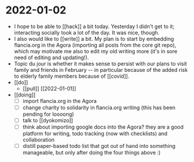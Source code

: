 # 2022-01-02

- I hope to be able to [[hack]] a bit today. Yesterday I didn't get to it; interacting socially took a lot of the day. It was nice, though.
- I also would like to [[write]] a bit. My plan is to start by embedding flancia.org in the Agora (importing all posts from the core git repo), which may motivate me also to edit my old writing more (it's in sore need of editing and updating!).
- Topic du jour is whether it makes sense to persist with our plans to visit family and friends in February -- in particular because of the added risk to elderly family members because of [[covid]].
- [[do]]
  - [[pull]] [[2022-01-01]]
- [[doing]]
  - [ ] import flancia.org in the Agora
  - [ ] change charity to solidarity in flancia.org writing (this has been pending for loooong)
  - [ ] talk to [[dyokomizo]]
  - [ ] think about importing google docs into the Agora? they are a good platform for writing, todo tracking (now with checklists) and collaboration
  - [ ] distill paper-based todo list that got out of hand into something manageable, but only after doing the four things above :)